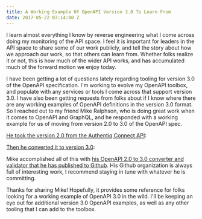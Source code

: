 ```yaml
---
title: A Working Example Of OpenAPI Version 3.0 To Learn From
date: 2017-05-22 07:14:00 Z
---
```


I learn almost everything I know by reverse engineering what I come across doing my monitoring of the API space. I feel it is important for leaders in the API space to share some of our work publicly, and tell the story about how we approach our work, so that others can learn from. Whether folks realize it or not, this is how much of the wider API works, and has accumulated much of the forward motion we enjoy today.

I have been getting a lot of questions lately regarding tooling for version 3.0 of the OpenAPI specification. I'm working to evolve my OpenAPI toolbox, and populate with any services or tools I come across that support version 3.0. I have also been getting requests from folks about if I know where there are any working examples of OpenAPI definitions in the version 3.0 format. So I reached out to my friend Mike Ralphson, who is doing great work when it comes to OpenAPI and GraphQL, and he responded with a working example for us of moving from version 2.0 to 3.0 of the OpenAPI spec. 

[He took the version 2.0 from the Authentiq Connect API](https://raw.githubusercontent.com/AuthentiqID/authentiq-docs/master/docs/swagger/provider.yaml):

<script src="https://gist.github.com/kinlane/23df6a0f26b0e455d4eae265f47d8d77.js"></script>

[Then he converted it to version 3.0](https://github.com/Mermade/swagger2openapi/blob/master/schemas/openapi-3.json):

<script src="https://gist.github.com/kinlane/d2a3d905eae9fb60a52dd0e14b78412a.js"></script>

Mike accomplished all of this with [his OpenAPI 2.0 to 3.0 converter and validator that he has published to Github](https://github.com/mermade/swagger2openapi). His Github organization is always full of interesting work, I recommend staying in tune with whatever he is committing.

Thanks for sharing Mike!  Hopefully, it provides some reference for folks looking for a working example of OpenAPI 3.0 in the wild. I'll be keeping an eye out for additional version 3.0 OpenAPI examples, as well as any other tooling that I can add to the toolbox. 
